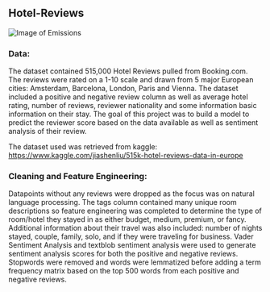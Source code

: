 ## Hotel-Reviews
![Image of Emissions](https://cache.marriott.com/marriottassets/destinations/hero/europe-destination.jpg?interpolation=progressive-bilinear)
### **Data:**
The dataset contained 515,000 Hotel Reviews pulled from Booking.com.  The reviews were rated on a 1-10 scale and drawn from 5 major European cities: Amsterdam, Barcelona, London, Paris and Vienna. The dataset included a positive and negative review column as well as average hotel rating, number of reviews, reviewer nationality and some information basic information on their stay.  The goal of this project was to build a model to predict the reviewer score based on the data available as well as sentiment analysis of their review.

The dataset used was retrieved from kaggle: https://www.kaggle.com/jiashenliu/515k-hotel-reviews-data-in-europe




### **Cleaning and Feature Engineering:**
Datapoints without any reviews were dropped as the focus was on natural language processing.  The tags column contained many unique room descriptions so feature engineering was completed to determine the type of room/hotel they stayed in as either budget, medium, premium, or fancy.  Additional information about their travel was also included: number of nights stayed, couple, family, solo, and if they were traveling for business.  Vader Sentiment Analysis and textblob sentiment analysis were used to generate sentiment analysis scores for both the positive and negative reviews.  Stopwords were removed and words were lemmatized before adding a term frequency matrix based on the top 500 words from each positive and negative reviews.



